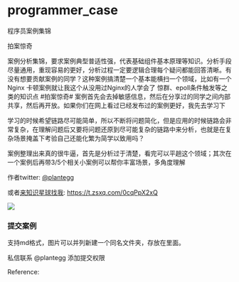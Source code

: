 # programmer_case

程序员案例集锦

拍案惊奇

案例分析集锦，要求案例典型普适性强，代表基础组件基本原理等知识。分析手段尽量通用，重现容易的更好，分析过程一定要逻辑合理每个疑问都能回答清晰。有没有想要贡献案例的同学？这种案例搞清楚一个基本能横扫一个领域，比如有一个 Nginx 卡顿案例就让我这个从没用过Nginx的人学会了 惊群、epoll条件触发等之类的知识点 #拍案惊奇# 案例首先会去掉敏感信息，然后在分享过的同学之间内部共享，然后再开放。如果你们在网上看过已经发布过的案例更好，我先去学习下

学习的时候希望链路尽可能简单，所以不断将问题简化，但是应用的时候链路会非常复杂，在理解问题后又要将问题还原到尽可能复杂的链路中来分析，也就是在复杂场景掩盖下考验自己还能化繁为简学以致用吗？

案例整理出来真的很牛逼，首先是分析过于清楚，看完可以平趟这个领域；其次在一个案例后再带3/5个相关小案例可以帮你丰富场景，多角度理解

作者twitter: [@plantegg](https://twitter.com/plantegg)

或者[来知识星球找我](https://t.zsxq.com/0cqPpX2xQ): https://t.zsxq.com/0cqPpX2xQ

<img src="/Users/ren/src/blog/951413iMgBlog/image-20230328140105126.png" />

### 提交案例

支持md格式，图片可以并列新建一个同名文件夹，存放在里面。

私信联系 @plantegg 添加提交权限



Reference:

